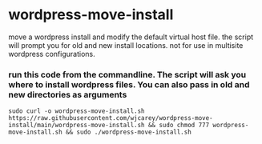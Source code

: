 # wordpress-move-install
move a wordpress install and modify the default virtual host file. the script will prompt you for old and new install locations. not for use in multisite wordpress configurations.

### run this code from the commandline. The script will ask you where to install wordpress files. You can also pass in old and new directories as arguments
~~~
sudo curl -o wordpress-move-install.sh https://raw.githubusercontent.com/wjcarey/wordpress-move-install/main/wordpress-move-install.sh && sudo chmod 777 wordpress-move-install.sh && sudo ./wordpress-move-install.sh
~~~